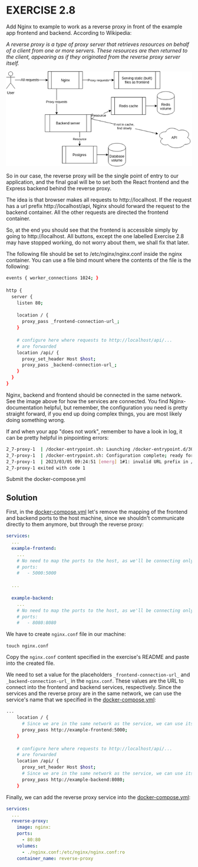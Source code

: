 # EXERCISE 2.8

Add Nginx to example to work as a reverse proxy in front of the example app frontend and backend. According to Wikipedia:

*A reverse proxy is a type of proxy server that retrieves resources on behalf of a client from one or more servers. These resources are then returned to the client, appearing as if they originated from the reverse proxy server itself.*

![Backend, frontend, redis, a database and nginx](images/image.png)

So in our case, the reverse proxy will be the single point of entry to our application, and the final goal will be to set both the React frontend and the Express backend behind the reverse proxy.

The idea is that browser makes all requests to http://localhost. If the request has a url prefix http://localhost/api, Nginx should forward the request to the backend container. All the other requests are directed the frontend container.

So, at the end you should see that the frontend is accessible simply by going to http://localhost. All buttons, except the one labelled Exercise 2.8 may have stopped working, do not worry about them, we shall fix that later.

The following file should be set to /etc/nginx/nginx.conf inside the nginx container. You can use a file bind mount where the contents of the file is the following:

```bash
events { worker_connections 1024; }

http {
  server {
    listen 80;

    location / {
      proxy_pass _frontend-connection-url_;
    }

    # configure here where requests to http://localhost/api/...
    # are forwarded
    location /api/ {
      proxy_set_header Host $host;
      proxy_pass _backend-connection-url_;
    }
  }
}
```

Nginx, backend and frontend should be connected in the same network. See the image above for how the services are connected. You find Nginx-documentation helpful, but remember, the configuration you need is pretty straight forward, if you end up doing complex things, you are most likely doing something wrong.

If and when your app "does not work", remember to have a look in log, it can be pretty helpful in pinpointing errors:

```bash
2_7-proxy-1  | /docker-entrypoint.sh: Launching /docker-entrypoint.d/30-tune-worker-processes.sh
2_7-proxy-1  | /docker-entrypoint.sh: Configuration complete; ready for start up
2_7-proxy-1  | 2023/03/05 09:24:51 [emerg] 1#1: invalid URL prefix in /etc/nginx/nginx.conf:8
2_7-proxy-1 exited with code 1
```

Submit the docker-compose.yml

## Solution

First, in the [docker-compose.yml](docker-compose.yml) let's remove the mapping of the frontend and backend ports to the host machine, since we shouldn't communicate directly to them anymore, but through the reverse proxy:

```yml
services:
  ...
  example-frontend:
    ...
    # No need to map the ports to the host, as we'll be connecting only via the reverse proxy.
    # ports:
    #   - 5000:5000

  ...
  
  example-backend:
    ...
    # No need to map the ports to the host, as we'll be connecting only via the reverse proxy.
    # ports:
    #   - 8080:8080
```

We have to create `nginx.conf` file in our machine:

`touch nginx.conf`

Copy the `nginx.conf` content specified in the exercise's README and paste into the created file. 

We need to set a value for the placeholders `_frontend-connection-url_` and `_backend-connection-url_` in the `nginx.conf`. These values are the URL to connect into the frontend and backend services, respectively. Since the services and the reverse proxy are in the same network, we can use the service's name that we specified in the [docker-compose.yml](docker-compose.yml):

```bash
...
    location / {
      # Since we are in the same network as the service, we can use its name directly and specify the port.
      proxy_pass http://example-frontend:5000;
    }

    # configure here where requests to http://localhost/api/...
    # are forwarded
    location /api/ {
      proxy_set_header Host $host;
      # Since we are in the same network as the service, we can use its name directly and specify the port.
      proxy_pass http://example-backend:8080;
    }
```

Finally, we can add the reverse proxy service into the [docker-compose.yml](docker-compose.yml):

```yml
services:
  ...
  reverse-proxy:
    image: nginx:
    ports:
      - 80:80
    volumes:
      - ./nginx.conf:/etc/nginx/nginx.conf:ro
    container_name: reverse-proxy
```
